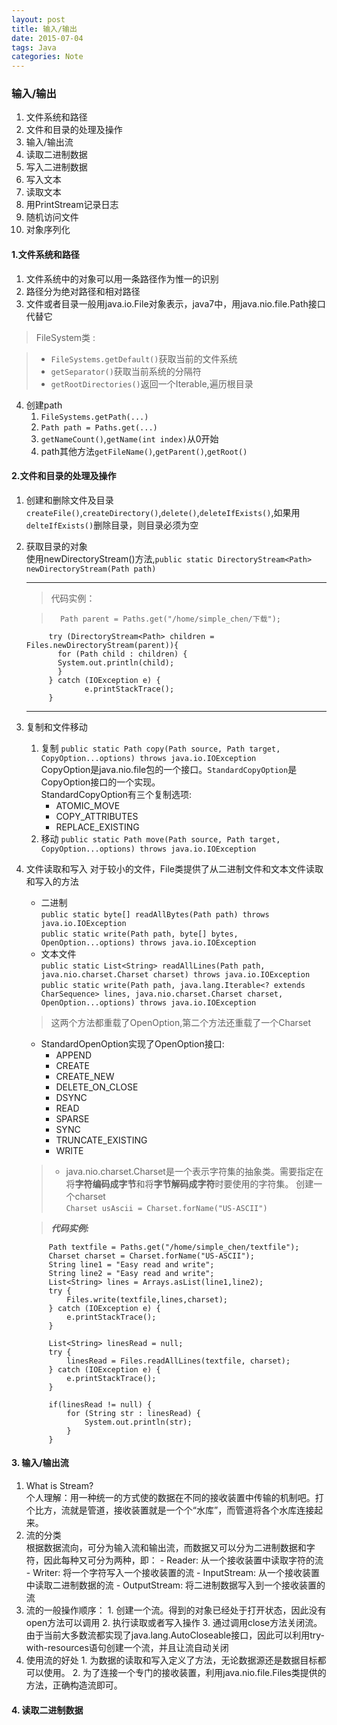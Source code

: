 ```yaml
---
layout: post
title: 输入/输出
date: 2015-07-04
tags: Java
categories: Note
---
```

### 输入/输出
1. 文件系统和路径
2. 文件和目录的处理及操作
3. 输入/输出流  
4. 读取二进制数据  
5. 写入二进制数据  
6. 写入文本  
7. 读取文本  
8. 用PrintStream记录日志  
9. 随机访问文件  
10. 对象序列化  

#### 1.文件系统和路径  
1. 文件系统中的对象可以用一条路径作为惟一的识别  
2. 路径分为绝对路径和相对路径
3. 文件或者目录一般用java.io.File对象表示，java7中，用java.nio.file.Path接口代替它   

> FileSystem类 :

  >  - `FileSystems.getDefault()`获取当前的文件系统   
  >  - `getSeparator()`获取当前系统的分隔符   
  >  - `getRootDirectories()`返回一个Iterable,遍历根目录     
4. 创建path
    1. `FileSystems.getPath(...)`  
    2. `Path path = Paths.get(...)`
    3. `getNameCount()`,`getName(int index)`从0开始
    4. path其他方法`getFileName()`,`getParent()`,`getRoot()`

#### 2.文件和目录的处理及操作
1. 创建和删除文件及目录   
   `createFile()`,`createDirectory()`,`delete()`,`deleteIfExists()`,如果用`delteIfExists()`删除目录，则目录必须为空
2. 获取目录的对象  
   使用newDirectoryStream()方法,`public static DirectoryStream<Path> newDirectoryStream(Path path)`  

   ---
   >  代码实例：

    >	    Path parent = Paths.get("/home/simple_chen/下载");
        	try (DirectoryStream<Path> children = Files.newDirectoryStream(parent)){
        	  for (Path child : children) {
           	  System.out.println(child);
              }
            } catch (IOException e) {
             		e.printStackTrace();
            }   
   ---        

3. 复制和文件移动   
     1. 复制
       `public static Path copy(Path source, Path target, CopyOption...options) throws java.io.IOException`   
       CopyOption是java.nio.file包的一个接口。`StandardCopyOption`是CopyOption接口的一个实现。  
       StandardCopyOption有三个复制选项:
        - ATOMIC_MOVE  
        - COPY_ATTRIBUTES   
        - REPLACE_EXISTING  
     2. 移动
        `public static Path move(Path source, Path target, CopyOption...options) throws java.io.IOException`   
4. 文件读取和写入
    对于较小的文件，File类提供了从二进制文件和文本文件读取和写入的方法
    - 二进制  
    `public static byte[] readAllBytes(Path path) throws java.io.IOException`  
    `public static write(Path path, byte[] bytes, OpenOption...options) throws java.io.IOException`
    - 文本文件  
    `public static List<String> readAllLines(Path path, java.nio.charset.Charset charset) throws java.io.IOException`
    `public static write(Path path, java.lang.Iterable<? extends CharSequence> lines, java.nio.charset.Charset charset, OpenOption...options) throws java.io.IOException`  

    >  这两个方法都重载了OpenOption,第二个方法还重载了一个Charset  	
    >  		
    - StandardOpenOption实现了OpenOption接口:  
      -  APPEND  
      -  CREATE  
      -  CREATE_NEW  
      -  DELETE_ON_CLOSE   
      -  DSYNC  
      -  READ  
      -  SPARSE  
      -  SYNC  
      -  TRUNCATE_EXISTING  
      -  WRITE   

    >    - java.nio.charset.Charset是一个表示字符集的抽象类。需要指定在将**字符编码成字节**和将**字节解码成字符**时要使用的字符集。
    创建一个charset   
    `Charset usAscii = Charset.forName("US-ASCII")`    

    > ***代码实例:***  
    >		         
        	Path textfile = Paths.get("/home/simple_chen/textfile");
        	Charset charset = Charset.forName("US-ASCII");
        	String line1 = "Easy read and write";
        	String line2 = "Easy read and write";
        	List<String> lines = Arrays.asList(line1,line2);
        	try {
            	Files.write(textfile,lines,charset);
        	} catch (IOException e) {
            	e.printStackTrace();
        	}  
    >
        	List<String> linesRead = null;
        	try {
            	linesRead = Files.readAllLines(textfile, charset);
        	} catch (IOException e) {
            	e.printStackTrace();
        	}  
    >
        	if(linesRead != null) {
            	for (String str : linesRead) {
                	System.out.println(str);
            	}
        	}	   

#### 3. 输入/输出流
1. What is Stream?  
个人理解：用一种统一的方式使的数据在不同的接收装置中传输的机制吧。打个比方，流就是管道，接收装置就是一个个“水库”，而管道将各个水库连接起来。
2. 流的分类  
   根据数据流向，可分为输入流和输出流，而数据又可以分为二进制数据和字符，因此每种又可分为两种，即：
			- Reader: 从一个接收装置中读取字符的流
			- Writer: 将一个字符写入一个接收装置的流
			- InputStream: 从一个接收装置中读取二进制数据的流
			- OutputStream: 将二进制数据写入到一个接收装置的流		
3. 流的一般操作顺序：
			1. 创建一个流。得到的对象已经处于打开状态，因此没有open方法可以调用
			2. 执行读取或者写入操作
			3. 通过调用close方法关闭流。由于当前大多数流都实现了java.lang.AutoCloseable接口，因此可以利用try-with-resources语句创建一个流，并且让流自动关闭
4. 使用流的好处
 			1. 为数据的读取和写入定义了方法，无论数据源还是数据目标都可以使用。
 			2. 为了连接一个专门的接收装置，利用java.nio.file.Files类提供的方法，正确构造流即可。

#### 4. 读取二进制数据

